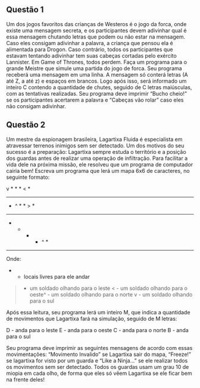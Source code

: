 ## Questão 1
Um dos jogos favoritos das crianças de Westeros é o jogo da
forca, onde existe uma mensagem secreta, e os participantes devem adivinhar qual
é essa mensagem chutando letras que podem ou não estar na mensagem. Caso
eles consigam adivinhar a palavra, a criança que pensou ela é alimentada para
Drogon. Caso contrário, todos os participantes que estavam tentando adivinhar tem
suas cabeças cortadas pelo exército Lannister. Em Game of Thrones, todos
perdem.
Faça um programa para o grande Meistre que simule uma partida do jogo de
forca. Seu programa receberá uma mensagem em uma linha. A mensagem só
conterá letras (A até Z, a até z) e espaços em brancos. Logo após isso, será
informado um inteiro C contendo a quantidade de chutes, seguido de C letras
maiúsculas, com as tentativas realizadas. Seu programa deve imprimir “Bucho
cheio!” se os participantes acertarem a palavra e “Cabeças vão rolar” caso eles não
consigam adivinhar.

## Questão 2
Um mestre da espionagem brasileira, Lagartixa Fluida é
especialista em atravessar terrenos inimigos sem ser detectado. Um dos motivos do
seu sucesso é a preparação: Lagartixa sempre estuda o território e a posição dos
guardas antes de realizar uma operação de infiltração. Para facilitar a vida dele na
próxima missão, ele resolveu que um programa de computador cairia bem!
Escreva um programa que lerá um mapa 6x6 de caracteres, no seguinte
formato:

v * * * < *
* * * * * *
* ^ * * > *
* * * * * *
* * * * ^ *
* * * * * *

Onde:

* - locais livres para ele andar
> - um soldado olhando para o leste
< - um soldado olhando para o oeste^ - um soldado olhando para o norte
v - um soldado olhando para o sul

Após essa leitura, seu programa lerá um inteiro M, que indica a quantidade
de movimentos que Lagartixa fará na simulação, seguido de M letras:

D - anda para o leste
E - anda para o oeste
C - anda para o norte
B - anda para o sul

Seu programa deve imprimir as seguintes mensagens de acordo com essas
movimentações: “Movimento Invalido” se Lagartixa sair do mapa, “Freeze!” se
lagartixa for visto por um guarda e “Like a Ninja...” se ele realizar todos os
movimentos sem ser detectado. Todos os guardas usam um grau 10 de miopia em
cada olho, de forma que eles só vêem Lagartixa se ele ficar bem na frente deles!